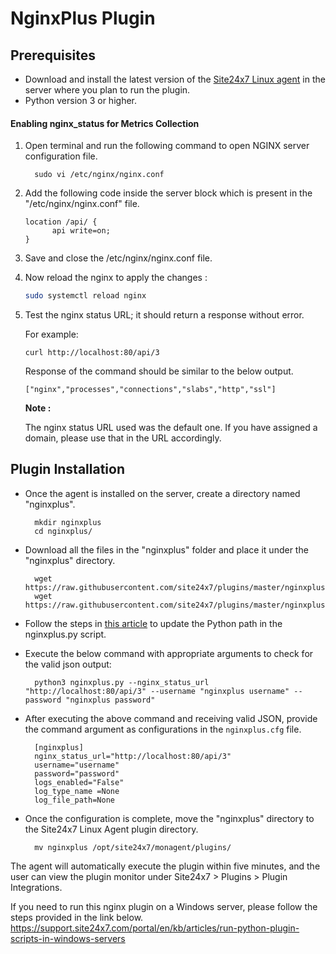# NginxPlus Plugin
                                                                                              
## Prerequisites

- Download and install the latest version of the [Site24x7 Linux agent](https://www.site24x7.com/app/client#/admin/inventory/add-monitor) in the server where you plan to run the plugin.
- Python version 3 or higher.

#### Enabling nginx_status for Metrics Collection 

1. Open terminal and run the following command to open NGINX server configuration file.


		 sudo vi /etc/nginx/nginx.conf

2. Add the following code inside the server block which is present in the "/etc/nginx/nginx.conf" file.
	```
	location /api/ {
	      api write=on;
	}
	```
3. Save and close the /etc/nginx/nginx.conf file.
4. Now reload the nginx to apply the changes :
	```bash
	sudo systemctl reload nginx
	```
5. Test the nginx status URL; it should return a response without error.

	For example:		
	```
	curl http://localhost:80/api/3
	```
	Response of the command should be similar to the below output.
	```
	["nginx","processes","connections","slabs","http","ssl"]
	```
	
	**Note :**
	
	The nginx status URL used was the default one. If you have assigned a domain, please use that in the URL accordingly.
	
## Plugin Installation  

- Once the agent is installed on the server, create a directory named "nginxplus".

		mkdir nginxplus
  		cd nginxplus/
  
- Download all the files in the "nginxplus" folder and place it under the "nginxplus" directory.

		wget https://raw.githubusercontent.com/site24x7/plugins/master/nginxplus/nginxplus.py
		wget https://raw.githubusercontent.com/site24x7/plugins/master/nginxplus/nginxplus.cfg

- Follow the steps in [this article](https://support.site24x7.com/portal/en/kb/articles/updating-python-path-in-a-plugin-script-for-linux-servers) to update the Python path in the nginxplus.py script.

- Execute the below command with appropriate arguments to check for the valid json output:

		python3 nginxplus.py --nginx_status_url "http://localhost:80/api/3" --username "nginxplus username" --password "nginxplus password" 

- After executing the above command and receiving valid JSON, provide the command argument as configurations in the `nginxplus.cfg` file.

		[nginxplus]
		nginx_status_url="http://localhost:80/api/3"
		username="username"
		password="password"
		logs_enabled="False"
		log_type_name =None
		log_file_path=None
	
- Once the configuration is complete, move the "nginxplus" directory to the Site24x7 Linux Agent plugin directory.

		mv nginxplus /opt/site24x7/monagent/plugins/

The agent will automatically execute the plugin within five minutes, and the user can view the plugin monitor under Site24x7 > Plugins > Plugin Integrations.

If you need to run this nginx plugin on a Windows server, please follow the steps provided in the link below.
https://support.site24x7.com/portal/en/kb/articles/run-python-plugin-scripts-in-windows-servers

